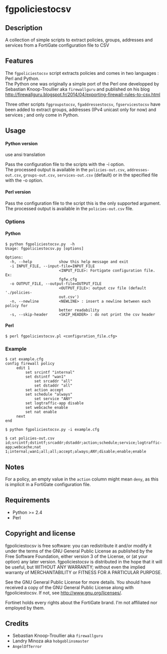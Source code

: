 fgpoliciestocsv
===============

Description
-----------
A collection of simple scripts to extract policies, groups, addresses and services from a FortiGate configuration file to CSV

Features
--------
The `fgpoliciestocsv` script extracts policies and comes in two languages : Perl and Python.  
The Python one was originally a simple port of the Perl one developped by Sebastian Knoop-Troullier aka `firewallguru` and published on his blog http://firewallguru.blogspot.fr/2014/04/exporting-firewall-rules-to-csv.html

Three other scripts `fggroupstocsv`, `fgaddressestocsv`, `fgservicestocsv` have been added to extract groups, addresses (IPv4 unicast only for now) and services ; and only come in Python.


Usage
-----
#### Python version  
use ansi translation

Pass the configuration file to the scripts with the -i option.  
The processed output is available in the `policies-out.csv`, `addresses-out.csv`, `groups-out.csv`, `services-out.csv` (default) or in the specified file with the -o option.  

#### Perl version  
Pass the configuration file to the script this is the only supported argument.  
The processed output is available in the `policies-out.csv` file.  

### Options
#### Python
```
$ python fgpoliciestocsv.py  -h
Usage: fgpoliciestocsv.py [options]

Options:
  -h, --help            show this help message and exit
  -i INPUT_FILE, --input-file=INPUT_FILE
                        <INPUT_FILE>: Fortigate configuration file. Ex:
                        fgfw.cfg
  -o OUTPUT_FILE, --output-file=OUTPUT_FILE
                        <OUTPUT_FILE>: output csv file (default './policies-
                        out.csv')
  -n, --newline         <NEWLINE> : insert a newline between each policy for
                        better readability
  -s, --skip-header     <SKIP_HEADER> : do not print the csv header
```

#### Perl
```
$ perl fgpoliciestocsv.pl <configuration_file.cfg>
```
  
  
### Example
```
$ cat example.cfg
config firewall policy
     edit 1
         set srcintf "internal"
         set dstintf "wan1"
             set srcaddr "all"
             set dstaddr "all"
         set action accept
         set schedule "always"
             set service "ANY"
         set logtraffic-app disable
         set webcache enable
         set nat enable
     next
end

$ python fgpoliciestocsv.py -i example.cfg

$ cat policies-out.csv
id;srcintf;dstintf;srcaddr;dstaddr;action;schedule;service;logtraffic-app;webcache;nat
1;internal;wan1;all;all;accept;always;ANY;disable;enable;enable
```

Notes
-----
For a policy, an empty value in the `action` column might mean `deny`, as this is implicit in a FortiGate configuration file.

Requirements
------------
* Python >= 2.4
* Perl

Copyright and license
---------------------
fgpoliciestocsv is free software: you can redistribute it and/or modify it under the terms of the GNU General Public License as published by the Free Software Foundation, either version 3 of the License, or (at your option) any later version.
fgpoliciestocsv is distributed in the hope that it will be useful, but WITHOUT ANY WARRANTY; without even the implied warranty of MERCHANTABILITY or FITNESS FOR A PARTICULAR PURPOSE.  

See the GNU General Public License for more details.
You should have received a copy of the GNU General Public License along with fgpoliciestocsv. 
If not, see http://www.gnu.org/licenses/.

Fortinet holds every rights about the FortiGate brand. I'm not affiliated nor employed by them.

Credits
-------
* Sebastian Knoop-Troullier aka `firewallguru`
* Landry Minoza aka `hobgoblinsmaster`
* `AngelOfTerror`